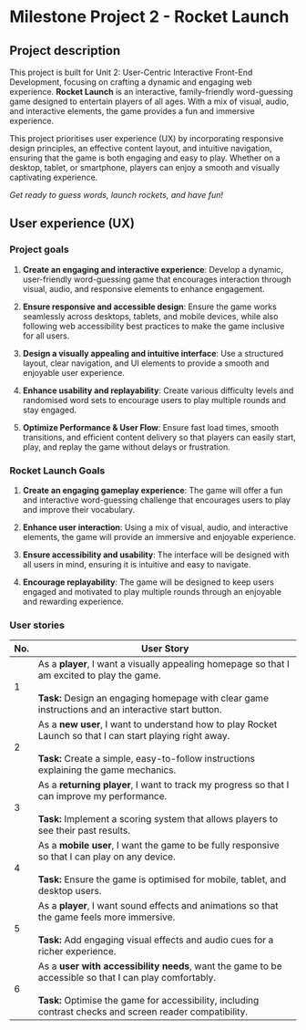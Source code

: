 # Milestone Project 2 - Rocket Launch

## Project description
This project is built for Unit 2: User-Centric Interactive Front-End Development, focusing on crafting a dynamic and engaging web experience. **Rocket Launch** is an interactive, family-friendly word-guessing game designed to entertain players of all ages. With a mix of visual, audio, and interactive elements, the game provides a fun and immersive experience.

This project prioritises user experience (UX) by incorporating responsive design principles, an effective content layout, and intuitive navigation, ensuring that the game is both engaging and easy to play. Whether on a desktop, tablet, or smartphone, players can enjoy a smooth and visually captivating experience.

*Get ready to guess words, launch rockets, and have fun!*

## User experience (UX)

### Project goals
1. **Create an engaging and interactive experience**: Develop a dynamic, user-friendly word-guessing game that encourages interaction through visual, audio, and responsive elements to enhance engagement.

2. **Ensure responsive and accessible design**: Ensure the game works seamlessly across desktops, tablets, and mobile devices, while also following web accessibility best practices to make the game inclusive for all users.

3. **Design a visually appealing and intuitive interface**: Use a structured layout, clear navigation, and  UI elements to provide a smooth and enjoyable user experience.

4. **Enhance usability and replayability**: Create various difficulty levels and randomised word sets to encourage users to play multiple rounds and stay engaged.

5. **Optimize Performance & User Flow**: Ensure fast load times, smooth transitions, and efficient content delivery so that players can easily start, play, and replay the game without delays or frustration.

### Rocket Launch Goals
1. **Create an engaging gameplay experience**: The game will offer a fun and interactive word-guessing challenge that encourages users to play and improve their vocabulary.

2. **Enhance user interaction**: Using a mix of visual, audio, and interactive elements, the game will provide an immersive and enjoyable experience.

3. **Ensure accessibility and usability**: The interface will be designed with all users in mind, ensuring it is intuitive and easy to navigate.

4. **Encourage replayability**: The game will be designed to keep users engaged and motivated to play multiple rounds through an enjoyable and rewarding experience.

### User stories
|No.|User Story|
| ------------- | ------------- |
|1|As a **player**, I want a visually appealing homepage so that I am excited to play the game. <br><br>**Task:** Design an engaging homepage with clear game instructions and an interactive start button.|
|2|As a **new user**, I want to understand how to play Rocket Launch so that I can start playing right away. <br><br>**Task:** Create a simple, easy-to-follow instructions explaining the game mechanics.|
|3|As a **returning player**, I want to track my progress so that I can improve my performance. <br><br>**Task:** Implement a scoring system that allows players to see their past results.|
|4|As a **mobile user**, I want the game to be fully responsive so that I can play on any device. <br><br>**Task:** Ensure the game is optimised for mobile, tablet, and desktop users.|
|5|As a **player**, I want sound effects and animations so that the game feels more immersive. <br><br>**Task:** Add engaging visual effects and audio cues for a richer experience.|
|6|As a **user with accessibility needs**, want the game to be accessible so that I can play comfortably. <br><br>**Task:** Optimise the game for accessibility, including contrast checks and screen reader compatibility.|